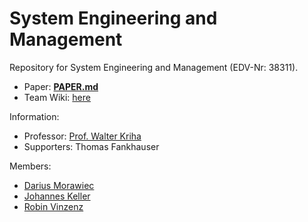 System Engineering and Management
=======

Repository for System Engineering and Management (EDV-Nr: 38311).

* Paper: [**PAPER.md**](https://github.com/csm-sem/workflow/blob/master/PAPER.md)
* Team Wiki: [here](https://github.com/csm-sem/workflow/wiki)

Information:

* Professor: [Prof. Walter Kriha](http://kriha.de/)
* Supporters: Thomas Fankhauser

Members:

* [Darius Morawiec](https://github.com/voidplus)
* [Johannes Keller](https://github.com/Earnw1ng)
* [Robin Vinzenz](https://github.com/robsn)
